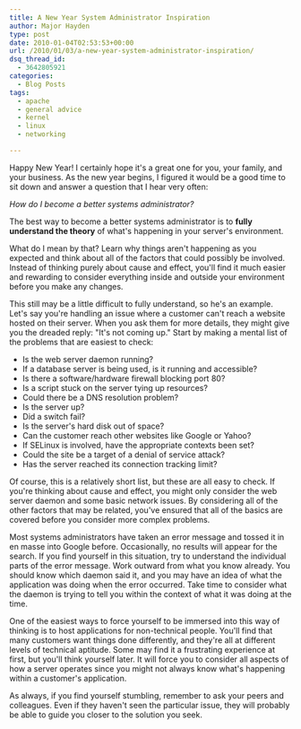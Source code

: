 ```yaml
---
title: A New Year System Administrator Inspiration
author: Major Hayden
type: post
date: 2010-01-04T02:53:53+00:00
url: /2010/01/03/a-new-year-system-administrator-inspiration/
dsq_thread_id:
  - 3642805921
categories:
  - Blog Posts
tags:
  - apache
  - general advice
  - kernel
  - linux
  - networking

---
```

Happy New Year! I certainly hope it's a great one for you, your family, and your business. As the new year begins, I figured it would be a good time to sit down and answer a question that I hear very often:

_How do I become a better systems administrator?_

The best way to become a better systems administrator is to **fully understand the theory** of what's happening in your server's environment.

What do I mean by that? Learn why things aren't happening as you expected and think about all of the factors that could possibly be involved. Instead of thinking purely about cause and effect, you'll find it much easier and rewarding to consider everything inside and outside your environment before you make any changes.

This still may be a little difficult to fully understand, so he's an example. Let's say you're handling an issue where a customer can't reach a website hosted on their server. When you ask them for more details, they might give you the dreaded reply: "It's not coming up." Start by making a mental list of the problems that are easiest to check:

  * Is the web server daemon running?
  * If a database server is being used, is it running and accessible?
  * Is there a software/hardware firewall blocking port 80?
  * Is a script stuck on the server tying up resources?
  * Could there be a DNS resolution problem?
  * Is the server up?
  * Did a switch fail?
  * Is the server's hard disk out of space?
  * Can the customer reach other websites like Google or Yahoo?
  * If SELinux is involved, have the appropriate contexts been set?
  * Could the site be a target of a denial of service attack?
  * Has the server reached its connection tracking limit?

Of course, this is a relatively short list, but these are all easy to check. If you're thinking about cause and effect, you might only consider the web server daemon and some basic network issues. By considering all of the other factors that may be related, you've ensured that all of the basics are covered before you consider more complex problems.

Most systems administrators have taken an error message and tossed it in en masse into Google before. Occasionally, no results will appear for the search. If you find yourself in this situation, try to understand the individual parts of the error message. Work outward from what you know already. You should know which daemon said it, and you may have an idea of what the application was doing when the error occurred. Take time to consider what the daemon is trying to tell you within the context of what it was doing at the time.

One of the easiest ways to force yourself to be immersed into this way of thinking is to host applications for non-technical people. You'll find that many customers want things done differently, and they're all at different levels of technical aptitude. Some may find it a frustrating experience at first, but you'll think yourself later. It will force you to consider all aspects of how a server operates since you might not always know what's happening within a customer's application.

As always, if you find yourself stumbling, remember to ask your peers and colleagues. Even if they haven't seen the particular issue, they will probably be able to guide you closer to the solution you seek.
